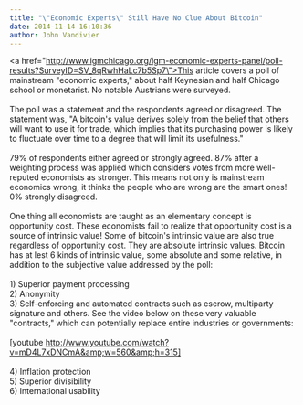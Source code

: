 ```yaml
---
title: "\"Economic Experts\" Still Have No Clue About Bitcoin"
date: 2014-11-14 16:10:36
author: John Vandivier
---
```




<a href=\"http://www.igmchicago.org/igm-economic-experts-panel/poll-results?SurveyID=SV_8qRwhHaLc7b5Sp7\">This article</a> covers a poll of mainstream \"economic experts,\" about half Keynesian and half Chicago school or monetarist. No notable Austrians were surveyed.<br /><br />The poll was a statement and the respondents agreed or disagreed. The statement was, \"A bitcoin's value derives solely from the belief that others will want to use it for trade, which implies that its purchasing power is likely to fluctuate over time to a degree that will limit its usefulness.\"<br /><br />79% of respondents either agreed or strongly agreed. 87% after a weighting process was applied which considers votes from more well-reputed economists as stronger. This means not only is mainstream economics wrong, it thinks the people who are wrong are the smart ones! 0% strongly disagreed.<br /><br />One thing all economists are taught as an elementary concept is opportunity cost. These economists fail to realize that opportunity cost is a source of intrinsic value! Some of bitcoin's intrinsic value are also true regardless of opportunity cost. They are absolute intrinsic values. Bitcoin has at lest 6 kinds of intrinsic value, some absolute and some relative, in addition to the subjective value addressed by the poll:<br /><br />1) Superior payment processing<br />2) Anonymity<br />3) Self-enforcing and automated contracts such as escrow, multiparty signature and others. See the video below on these very valuable \"contracts,\" which can potentially replace entire industries or governments:<br /><br />[youtube http://www.youtube.com/watch?v=mD4L7xDNCmA&amp;w=560&amp;h=315]<br /><br />4) Inflation protection<br />5) Superior divisibility<br />6) International usability
